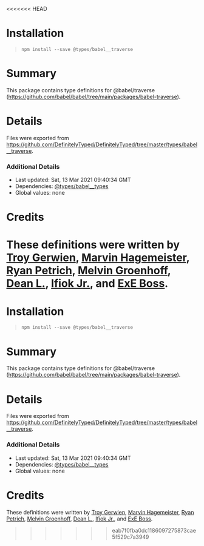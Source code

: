 <<<<<<< HEAD
# Installation
> `npm install --save @types/babel__traverse`

# Summary
This package contains type definitions for @babel/traverse (https://github.com/babel/babel/tree/main/packages/babel-traverse).

# Details
Files were exported from https://github.com/DefinitelyTyped/DefinitelyTyped/tree/master/types/babel__traverse.

### Additional Details
 * Last updated: Sat, 13 Mar 2021 09:40:34 GMT
 * Dependencies: [@types/babel__types](https://npmjs.com/package/@types/babel__types)
 * Global values: none

# Credits
These definitions were written by [Troy Gerwien](https://github.com/yortus), [Marvin Hagemeister](https://github.com/marvinhagemeister), [Ryan Petrich](https://github.com/rpetrich), [Melvin Groenhoff](https://github.com/mgroenhoff), [Dean L.](https://github.com/dlgrit), [Ifiok Jr.](https://github.com/ifiokjr), and [ExE Boss](https://github.com/ExE-Boss).
=======
# Installation
> `npm install --save @types/babel__traverse`

# Summary
This package contains type definitions for @babel/traverse (https://github.com/babel/babel/tree/main/packages/babel-traverse).

# Details
Files were exported from https://github.com/DefinitelyTyped/DefinitelyTyped/tree/master/types/babel__traverse.

### Additional Details
 * Last updated: Sat, 13 Mar 2021 09:40:34 GMT
 * Dependencies: [@types/babel__types](https://npmjs.com/package/@types/babel__types)
 * Global values: none

# Credits
These definitions were written by [Troy Gerwien](https://github.com/yortus), [Marvin Hagemeister](https://github.com/marvinhagemeister), [Ryan Petrich](https://github.com/rpetrich), [Melvin Groenhoff](https://github.com/mgroenhoff), [Dean L.](https://github.com/dlgrit), [Ifiok Jr.](https://github.com/ifiokjr), and [ExE Boss](https://github.com/ExE-Boss).
>>>>>>> eab7f0fba0dc1186097275873cae5f529c7a3949
